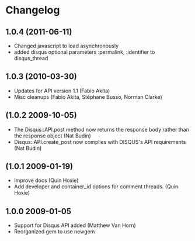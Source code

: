 # Changelog

## 1.0.4 (2011-06-11)
* Changed javascript to load asynchronously
* added disqus optional parameters :permalink, :identifier to disqus_thread

## 1.0.3 (2010-03-30)

* Updates for API version 1.1 (Fabio Akita)
* Misc cleanups (Fabio Akita, Stéphane Busso, Norman Clarke)

## (1.0.2 2009-10-05)

* The Disqus::API.post method now returns the response body rather than the response object (Nat Budin)
* Disqus::API.create_post now complies with DISQUS's API requirements (Nat Budin)

## (1.0.1 2009-01-19)

* Improve docs (Quin Hoxie)
* Add developer and container_id options for comment threads. (Quin Hoxie)

## 1.0.0 2009-01-05

* Support for Disqus API added (Matthew Van Horn)
* Reorganized gem to use newgem
